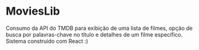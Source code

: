 # MoviesLib
 
Consumo da API do TMDB para exibição de uma lista de filmes, opção de busca por palavras-chave no título e detalhes de um filme específico. Sistema construído com React :)
